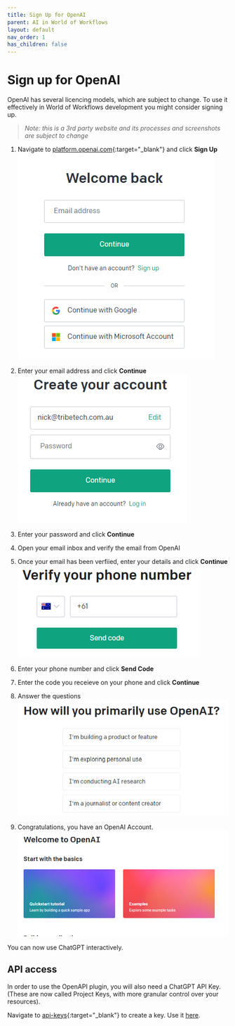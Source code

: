 ```yaml
---
title: Sign Up for OpenAI
parent: AI in World of Workflows
layout: default
nav_order: 1
has_children: false
---
```

# Sign up for OpenAI

OpenAI has several licencing models, which are subject to change.  To use it effectively in World of Workflows development you might consider signing up.  

> *Note: this is a 3rd party website and its processes and screenshots are subject to change*

1. Navigate to [platform.openai.com](https://platform.openai.com/docs/overview){:target="_blank"} and click **Sign Up**  
   ![Open AI Login](2023-03-06-07-53-48.png)
2. Enter your email address and click **Continue**  
   ![Enter Password](2023-03-06-07-54-42.png)
3. Enter your password and click **Continue**  
4. Open your email inbox and verify the email from OpenAI
5. Once your email has been verfiied, enter your details and click **Continue**  
   ![Enter Phone](2023-03-06-07-58-46.png)
6. Enter your phone number and click **Send Code**  
   
7. Enter the code you receieve on your phone and click **Continue**  
8. Answer the questions  
   ![Questions](2023-03-06-08-00-19.png)
9. Congratulations, you have an OpenAI Account.  
   ![Open AI HomePage](2023-03-06-08-01-00.png)


You can now use ChatGPT interactively.

## API access

In order to use the OpenAPI plugin, you will also need a ChatGPT API Key. (These are now called Project Keys, with more granular control over your resources).

Navigate to [api-keys](https://platform.openai.com/api-keys){:target="_blank"} to create a key.  Use it [here](../19_plugins//OpenAIPlugin.html).